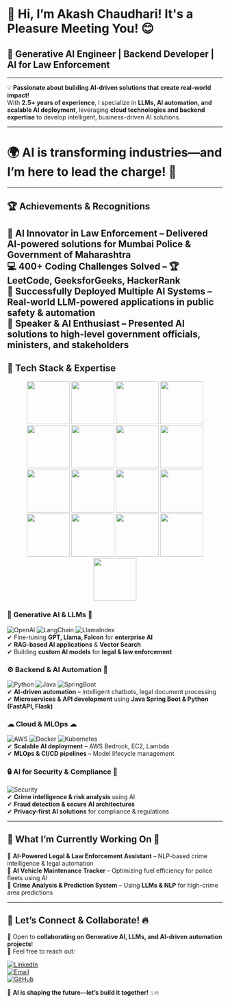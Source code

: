 # 👋 Hi, I’m Akash Chaudhari! It's a Pleasure Meeting You! 😊  
## 🚀 **Generative AI Engineer | Backend Developer | AI for Law Enforcement**  
---
💡 **Passionate about building AI-driven solutions that create real-world impact!**  
With **2.5+ years of experience**, I specialize in **LLMs, AI automation, and scalable AI deployment**, leveraging **cloud technologies and backend expertise** to develop intelligent, business-driven AI solutions.  

--- 
# 🌍 **AI is transforming industries—and I’m here to lead the charge!** 🚀  
---
## 🏆 **Achievements & Recognitions**  
🏅 **AI Innovator in Law Enforcement** – Delivered **AI-powered solutions** for **Mumbai Police & Government of Maharashtra**  
💻 **400+ Coding Challenges Solved** – 🏆 **LeetCode, GeeksforGeeks, HackerRank**  
🚀 **Successfully Deployed Multiple AI Systems** – Real-world **LLM-powered** applications in **public safety & automation**  
🎤 **Speaker & AI Enthusiast** – Presented AI solutions to **high-level government officials, ministers, and stakeholders**  
---

## 🚀 **Tech Stack & Expertise**  
<p align="center">
  <img src="https://img.shields.io/badge/-white?style=for-the-badge&logo=openai&logoColor=black" height="100">
  <img src="https://img.shields.io/badge/-white?style=for-the-badge&logo=langchain&logoColor=green" height="100">
  <img src="https://img.shields.io/badge/-white?style=for-the-badge&logo=llamaindex&logoColor=blue" height="100">
  <img src="https://img.shields.io/badge/-white?style=for-the-badge&logo=huggingface&logoColor=yellow" height="100">
  <img src="https://img.shields.io/badge/-white?style=for-the-badge&logo=tensorflow&logoColor=orange" height="100">
  <img src="https://img.shields.io/badge/-white?style=for-the-badge&logo=pytorch&logoColor=red" height="100">
  <img src="https://img.shields.io/badge/-white?style=for-the-badge&logo=fastapi&logoColor=teal" height="100">
  <img src="https://img.shields.io/badge/-white?style=for-the-badge&logo=flask&logoColor=black" height="100">
  <img src="https://img.shields.io/badge/-white?style=for-the-badge&logo=springboot&logoColor=green" height="100">
  <img src="https://img.shields.io/badge/-white?style=for-the-badge&logo=amazonaws&logoColor=orange" height="100">
  <img src="https://img.shields.io/badge/-white?style=for-the-badge&logo=docker&logoColor=blue" height="100">
  <img src="https://img.shields.io/badge/-white?style=for-the-badge&logo=kubernetes&logoColor=blue" height="100">
  <img src="https://img.shields.io/badge/-white?style=for-the-badge&logo=mongodb&logoColor=green" height="100">
  <img src="https://img.shields.io/badge/-white?style=for-the-badge&logo=mysql&logoColor=blue" height="100">
  <img src="https://img.shields.io/badge/-white?style=for-the-badge&logo=postgresql&logoColor=blue" height="100">
  <img src="https://img.shields.io/badge/-white?style=for-the-badge&logo=chromadb&logoColor=purple" height="100">
  <img src="https://img.shields.io/badge/-white?style=for-the-badge&logo=pinecone&logoColor=blue" height="100">
</p>

### 🧠 **Generative AI & LLMs** 🤖  
![OpenAI](https://img.shields.io/badge/OpenAI-412991?style=for-the-badge&logo=openai&logoColor=white)  ![LangChain](https://img.shields.io/badge/LangChain-229954?style=for-the-badge&logo=python&logoColor=white)  ![LlamaIndex](https://img.shields.io/badge/LlamaIndex-0A66C2?style=for-the-badge&logo=llama&logoColor=white)  
✔ Fine-tuning **GPT, Llama, Falcon** for **enterprise AI**  
✔ **RAG-based AI applications** & **Vector Search**  
✔ Building **custom AI models** for **legal & law enforcement**  

### ⚙ **Backend & AI Automation** 🔧  
![Python](https://img.shields.io/badge/Python-FFD43B?style=for-the-badge&logo=python&logoColor=black)  ![Java](https://img.shields.io/badge/Java-ED8B00?style=for-the-badge&logo=openjdk&logoColor=white)  ![SpringBoot](https://img.shields.io/badge/SpringBoot-6DB33F?style=for-the-badge&logo=spring&logoColor=white)  
✔ **AI-driven automation** – intelligent chatbots, legal document processing  
✔ **Microservices & API development** using **Java Spring Boot & Python (FastAPI, Flask)**  

### ☁ **Cloud & MLOps** ☁  
![AWS](https://img.shields.io/badge/AWS-FF9900?style=for-the-badge&logo=amazonaws&logoColor=white)  ![Docker](https://img.shields.io/badge/Docker-2496ED?style=for-the-badge&logo=docker&logoColor=white)  ![Kubernetes](https://img.shields.io/badge/Kubernetes-326CE5?style=for-the-badge&logo=kubernetes&logoColor=white)  
✔ **Scalable AI deployment** – AWS Bedrock, EC2, Lambda  
✔ **MLOps & CI/CD pipelines** – Model lifecycle management  

### 🔒 **AI for Security & Compliance** 🔐  
![Security](https://img.shields.io/badge/Security-232F3E?style=for-the-badge&logo=security&logoColor=white)  
✔ **Crime intelligence & risk analysis** using AI  
✔ **Fraud detection & secure AI architectures**  
✔ **Privacy-first AI solutions** for compliance & regulations  

---

## 🎯 **What I’m Currently Working On** 🚀  
📌 **AI-Powered Legal & Law Enforcement Assistant** – NLP-based crime intelligence & legal automation  
📌 **AI Vehicle Maintenance Tracker** – Optimizing fuel efficiency for police fleets using AI  
📌 **Crime Analysis & Prediction System** – Using **LLMs & NLP** for high-crime area predictions  

---

## 🤝 **Let’s Connect & Collaborate!** 🔥  
💼 Open to **collaborating on Generative AI, LLMs, and AI-driven automation projects**!  
📩 Feel free to reach out:  

[![LinkedIn](https://img.shields.io/badge/LinkedIn-0A66C2?style=for-the-badge&logo=linkedin&logoColor=white)](https://www.linkedin.com/in/akashchaudhari396)  
[![Email](https://img.shields.io/badge/Email-akash.jobs15@gmail.com-D14836?style=for-the-badge&logo=gmail&logoColor=white)](mailto:akash.jobs15@gmail.com)  
[![GitHub](https://img.shields.io/badge/GitHub-181717?style=for-the-badge&logo=github&logoColor=white)](https://github.com/AkashChaudhari396)  

🚀 **AI is shaping the future—let’s build it together!** 💡🔥  
